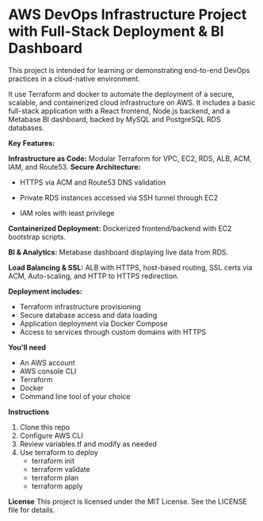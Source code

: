 # **AWS DevOps Infrastructure Project with Full-Stack Deployment & BI Dashboard**

This project is intended for learning or demonstrating end-to-end DevOps practices in a cloud-native environment.

It use Terraform and docker to automate the deployment of a secure, scalable, and containerized cloud infrastructure on AWS. 
It includes a basic full-stack application with a React frontend, Node.js backend, and a Metabase BI dashboard, backed by MySQL and PostgreSQL RDS databases.

**Key Features:**

**Infrastructure as Code:** Modular Terraform for VPC, EC2, RDS, ALB, ACM, IAM, and Route53.
**Secure Architecture:** 

 * HTTPS via ACM and Route53 DNS validation

 * Private RDS instances accessed via SSH tunnel through EC2

 * IAM roles with least privilege

**Containerized Deployment:** Dockerized frontend/backend with EC2 bootstrap scripts.

**BI & Analytics:** Metabase dashboard displaying live data from RDS.

**Load Balancing & SSL:** ALB with HTTPS, host-based routing, SSL certs via ACM, Auto-scaling, and HTTP to HTTPS redirection.


**Deployment includes:**
  * Terraform infrastructure provisioning
  * Secure database access and data loading
  * Application deployment via Docker Compose
  * Access to services through custom domains with HTTPS

**You'll need**
* An AWS account
* AWS console CLI
* Terraform
* Docker
* Command line tool of your choice

**Instructions**
1. Clone this repo
2. Configure AWS CLI
3. Review variables.tf and modify as needed
4. Use terraform to deploy
   - terraform init
   - terraform validate
   - terraform plan
   - terraform apply

**License**
This project is licensed under the MIT License. See the LICENSE file for details.
